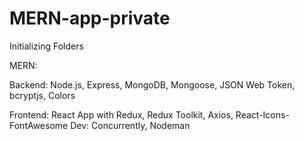 # MERN-app-private
Initializing Folders

MERN:

Backend: Node.js, Express, MongoDB, Mongoose, JSON Web Token, bcryptjs, Colors

Frontend: React App with Redux, Redux Toolkit, Axios, React-Icons-FontAwesome
Dev: Concurrently, Nodeman

